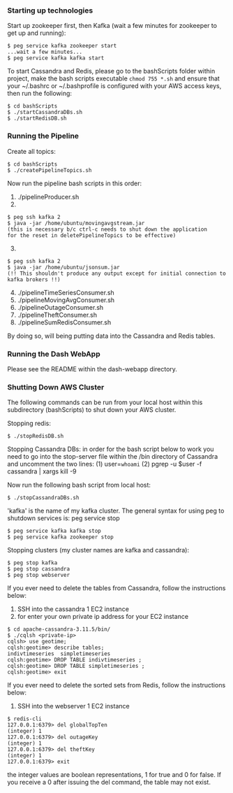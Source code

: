 ### Starting up technologies


Start up zookeeper first, then Kafka (wait a few minutes for zookeeper
to get up and running):
```
$ peg service kafka zookeeper start
...wait a few minutes...
$ peg service kafka kafka start

```

To start Cassandra and Redis, please go to the bashScripts folder within project, make the bash scripts executable ```chmod 755 *.sh``` and ensure that your ~/.bashrc or ~/.bashprofile is configured with your AWS access keys, then run the following:

```
$ cd bashScripts
$ ./startCassandraDBs.sh
$ ./startRedisDB.sh
```

### Running the Pipeline

Create all topics:
```
$ cd bashScripts
$ ./createPipelineTopics.sh
```

Now run the pipeline bash scripts in this order:
1. ./pipelineProducer.sh
2.
```
$ peg ssh kafka 2
$ java -jar /home/ubuntu/movingavgstream.jar
(this is necessary b/c ctrl-c needs to shut down the application
for the reset in deletePipelineTopics to be effective)
```
3.
```
$ peg ssh kafka 2
$ java -jar /home/ubuntu/jsonsum.jar
(!! This shouldn't produce any output except for initial connection to kafka brokers !!)
```

4. ./pipelineTimeSeriesConsumer.sh
5. ./pipelineMovingAvgConsumer.sh
6. ./pipelineOutageConsumer.sh
7. ./pipelineTheftConsumer.sh
8. ./pipelineSumRedisConsumer.sh

By doing so, will being putting data into the Cassandra and Redis tables.

### Running the Dash WebApp

Please see the README within the dash-webapp directory.

### Shutting Down AWS Cluster

The following commands can be run from your local host within this subdirectory (bashScripts)
to shut down your AWS cluster.

Stopping redis:
```
$ ./stopRedisDB.sh
```

Stopping Cassandra DBs:
in order for the bash script below to work you need to go into the stop-server file
within the /bin directory of Cassandra and uncomment the two lines:
(1) user=`whoami`
(2) pgrep -u $user -f cassandra | xargs kill -9

Now run the following bash script from local host:
```
$ ./stopCassandraDBs.sh
```

'kafka' is the name of my kafka cluster.
The general syntax for using peg to shutdown services is:
peg service <cluster-name> <service> stop
```
$ peg service kafka kafka stop
$ peg service kafka zookeeper stop
```

Stopping clusters (my cluster names are kafka and cassandra):
```
$ peg stop kafka
$ peg stop cassandra
$ peg stop webserver
```

If you ever need to delete the tables from Cassandra, follow the instructions below:  

1. SSH into the cassandra 1 EC2 instance
2. for <private-ip> enter your own private ip address for your EC2 instance
```
$ cd apache-cassandra-3.11.5/bin/
$ ./cqlsh <private-ip>
cqlsh> use geotime;
cqlsh:geotime> describe tables;
indivtimeseries  simpletimeseries
cqlsh:geotime> DROP TABLE indivtimeseries ;
cqlsh:geotime> DROP TABLE simpletimeseries ;
cqlsh:geotime> exit
```

If you ever need to delete the sorted sets from Redis, follow the instructions below:  

1. SSH into the webserver 1 EC2 instance
```
$ redis-cli
127.0.0.1:6379> del globalTopTen
(integer) 1
127.0.0.1:6379> del outageKey
(integer) 1
127.0.0.1:6379> del theftKey
(integer) 1
127.0.0.1:6379> exit
```
the integer values are boolean representations, 1 for true and 0 for false. If
you receive a 0 after issuing the del command, the table may not exist.
